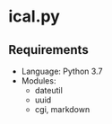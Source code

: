 # ical.py

## Requirements

* Language: Python 3.7
* Modules: 
    * dateutil
    * uuid
    * cgi, markdown